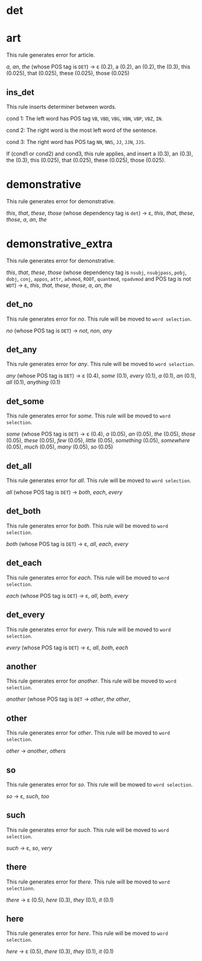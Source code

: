# det

# art

This rule generates error for article.

*a*, *an*, *the* (whose POS tag is `DET`) → ε (0.2), a (0.2), an (0.2), the (0.3), this (0.025), that (0.025), these (0.025), those (0.025)

## ins_det

This rule inserts determiner between words.

cond 1: The left word has POS tag `VB`, `VBD`, `VBG`, `VBN`, `VBP`, `VBZ`, `IN`.

cond 2: The right word is the most left word of the sentence.

cond 3: The right word has POS tag `NN`, `NNS`, `JJ`, `JJN`, `JJS`.

If (cond1 or cond2) and cond3, this rule applies, and insert
a (0.3), an (0.3), the (0.3), this (0.025), that (0.025), these (0.025), those (0.025).

# demonstrative

This rule  generates error for demonstrative.

*this*, *that*, *these*, *those* (whose dependency tag is `det`) → ε, *this*, *that*, *these*, *those*, *a*, *an*, *the*

# demonstrative_extra

This rule generates error for demonstrative.

*this*, *that*, *these*, *those* (whose dependency tag is `nsubj`, `nsubjpass`, `pobj`, `dobj`, `conj`, `appos`, `attr`, `advmod`, `ROOT`, `quantmod`, `npadvmod` and POS tag is not `WDT`) → ε, *this*, *that*, *these*, *those*, *a*, *an*, *the*

## det_no

This rule generates error for *no*.
This rule will be moved to `word selection`.

*no* (whose POS tag is `DET`) → *not*, *non*, *any*

## det_any

This rule generates error for *any*.
This rule will be moved to `word selection`.

*any* (whose POS tag is `DET`) → ε (0.4), *some* (0.1), *every* (0.1), *a* (0.1), *an* (0.1), *all* (0.1), *anything* (0.1)

## det_some

This rule generates error for *some*.
This rule will be moved to `word selection`.

*some* (whose POS tag is `DET`) → ε (0.4), *a* (0.05), *an* (0.05), *the* (0.05), *those* (0.05), *these* (0.05), *few* (0.05), *little* (0.05), *something* (0.05), *somewhere* (0.05), *much* (0.05), *many* (0.05), *so* (0.05)


## det_all

This rule generates error for *all*.
This rule will be moved to `word selection`.

*all* (whose POS tag is `DET`) → *both*, *each*, *every*

## det_both

This rule generates error for *both*.
This rule will be moved to `word selection`.

*both* (whose POS tag is `DET`) → ε, *all*, *each*, *every*

## det_each

This rule generates error for *each*.
This rule will be moved to `word selection`.

*each* (whose POS tag is `DET`) → ε, *all*, *both*, *every*

## det_every

This rule generates error for *every*.
This rule will be moved to `word selection`.

*every* (whose POS tag is `DET`) → ε, *all*, *both*, *each*

## another

This rule generates error for *another*.
This rule will be moved to `word selection`.

*another* (whose POS tag is `DET` → *other*, *the other*, 

## other

This rule generates error for *other*.
This rule will be moved to `word selection`.

*other* → *another*, *others*

## so

This rule generates error for *so*.
This rule will be mowed to `word selection`.

*so* → ε, *such*, *too*

## such

This rule generates error for *such*.
This rule will be moved to `word selection`.

*such* → ε, *so*, *very*

## there

This rule generates error for *there*.
This rule will be moved to `word selectionn`.

*there* → ε (0.5), *here* (0.3), *they* (0.1), *it* (0.1)

## here

This rule generates error for *here*.
This rule will be moved to `word selection`.

*here* → ε (0.5), *there* (0.3), *they* (0.1), *it* (0.1)

